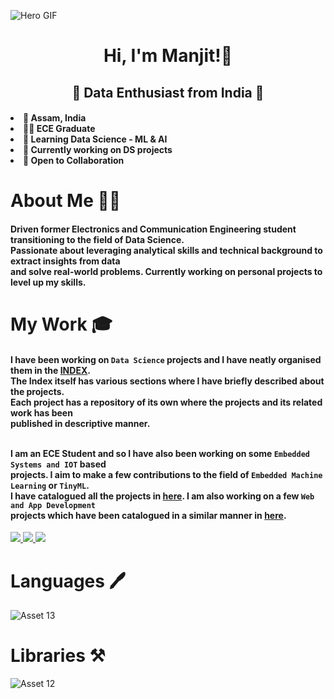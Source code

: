 <!-- Hero Image -->
![Hero GIF](https://github.com/manjit-baishya-datascience/manjit-baishya-datascience/assets/127611924/872b2c32-aa8e-42e4-85aa-fa82ea320af5)

<!-- Greeting Message -->
<h1 align="center">
    Hi, I'm Manjit!👋
</h1>

<!-- Subtitle -->
<h2 align="center"> 🌟 Data Enthusiast from India 🌟 </h2>

<!-- List -->
<h4>
    <li> 📌 Assam, India </li>
    <li> 👨‍🎓 ECE Graduate </li>
    <li> 🌱 Learning Data Science - ML & AI </li>
    <li> 🏢 Currently working on DS projects </li>
    <li> 🤝 Open to Collaboration </li>
</h4>

<!-- About Me -->
<h1>About Me 👨‍🎓</h1>
<h4>
  Driven former Electronics and Communication Engineering student transitioning to the field of Data Science. 
  <br>Passionate about leveraging analytical skills and technical background to extract insights from data 
  <br>and solve real-world problems. Currently working on personal projects to level up my skills.
</h4>

<!-- My Work -->
<h1>My Work 🎓</h1>
<h4>
  I have been working on <code>Data Science</code> projects and I have neatly organised them in the <a href="https://github.com/manjit-baishya-datascience/INDEX">INDEX</a>.
  <br>The Index itself has various sections where I have briefly described about the projects.
  <br>Each project has a repository of its own where the projects and its related work has been
  <br>published in descriptive manner.
  
  <br>I am an ECE Student and so I have also been working on some
<code>Embedded Systems and IOT</code> based
<br>projects. I aim to make a few contributions to the field of <code>Embedded Machine Learning</code> or <code>TinyML</code>.
<br>I have catalogued all the projects in <a href="https://github.com/manjit-baishya-embedded-systems-and-iot/manjit-baishya-embedded-systems-and-iot">here</a>. I am also working on a few <code>Web and App Development</code> <br>projects which have been catalogued in a similar manner in <a href="https://github.com/manjit-baishya-development">here</a>.
</h4>

<!-- Social Profiles -->
<div> 
  <a href="mailto:manjitbaishya01@gmail.com">
    <img src="https://img.shields.io/badge/Gmail-D14836?style=for-the-badge&logo=gmail&logoColor=white" />
  </a>
  <a href="https://www.linkedin.com/in/reach-manjit-here">
    <img src="https://img.shields.io/badge/LinkedIn-0077B5?style=for-the-badge&logo=linkedin&logoColor=white" />
  </a>
  <a href="https://medium.com/@datacodedesign">
    <img src="https://img.shields.io/badge/Medium-12100E?style=for-the-badge&logo=medium&logoColor=white" /> 
  </a>
</div>


<!-- Languages and Libraries -->
<h1>Languages 🖊</h1>

![Asset 13](https://github.com/manjit-baishya-datascience/manjit-baishya-datascience/assets/127611924/e5e9a71f-f28e-49c6-ad4f-ec11fc48c6b2)

<h1>Libraries ⚒️</h1>

![Asset 12](https://github.com/manjit-baishya-datascience/manjit-baishya-datascience/assets/127611924/8bc0512f-7eb0-47ce-b6b6-cdef11fe8db6)

